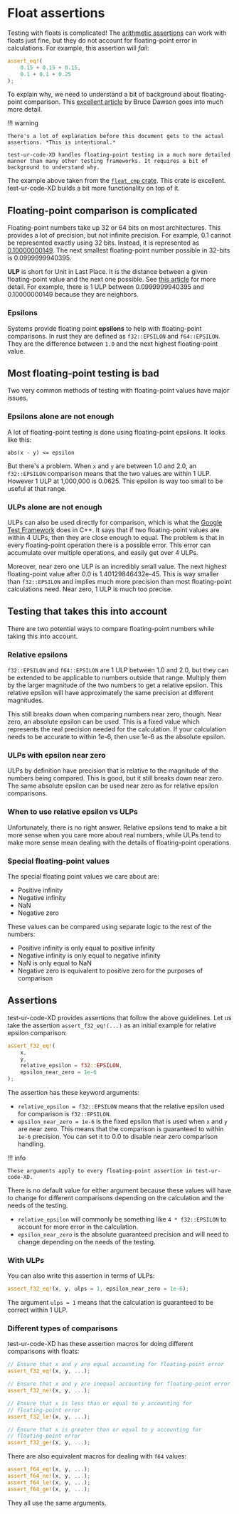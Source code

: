<!--
Copyright (c) 2023 Sophie Katz

This file is part of test-ur-code-XD.

test-ur-code-XD is free software: you can redistribute it and/or modify it under the terms of the
GNU General Public License as published by the Free Software Foundation, either version 3 of the
License, or (at your option) any later version.

test-ur-code-XD is distributed in the hope that it will be useful, but WITHOUT ANY WARRANTY; without
even the implied warranty of MERCHANTABILITY or FITNESS FOR A PARTICULAR PURPOSE. See the GNU
General Public License for more details.

You should have received a copy of the GNU General Public License along with test-ur-code-XD. If
not, see <https://www.gnu.org/licenses/>.
-->

# Float assertions

Testing with floats is complicated! The [arithmetic assertions](assertions/arithmetic.md) can work with floats just fine, but they do not account for floating-point error in calculations. For example, this assertion will *fail*:

```rust
assert_eq!(
    0.15 + 0.15 + 0.15,
    0.1 + 0.1 + 0.25
);
```

To explain why, we need to understand a bit of background about floating-point comparison. This [excellent article](https://randomascii.wordpress.com/2012/02/25/comparing-floating-point-numbers-2012-edition/) by Bruce Dawson goes into much more detail.

!!! warning

    There's a lot of explanation before this document gets to the actual assertions. *This is intentional.*
    
    test-ur-code-XD handles floating-point testing in a much more detailed manner than many other testing frameworks. It requires a bit of background to understand why.

The example above taken from the [`float_cmp` crate](https://docs.rs/float-cmp/latest/float_cmp/#the-problem). This crate is excellent. test-ur-code-XD builds a bit more functionality on top of it.

## Floating-point comparison is complicated

Floating-point numbers take up 32 or 64 bits on most architectures. This provides a lot of precision, but not infinite precision. For example, 0.1 cannot be represented exactly using 32 bits. Instead, it is represented as [0.10000000149](https://www.h-schmidt.net/FloatConverter/IEEE754.html). The next smallest floating-point number possible in 32-bits is 0.0999999940395.

**ULP** is short for Unit in Last Place. It is the distance between a given floating-point value and the next one possible. See [this article](https://randomascii.wordpress.com/2012/01/23/stupid-float-tricks-2/) for more detail. For example, there is 1 ULP between 0.0999999940395 and 0.10000000149 because they are neighbors.

### Epsilons

Systems provide floating point **epsilons** to help with floating-point comparisons. In rust they are defined as `f32::EPSILON` and `f64::EPSILON`. They are the difference between `1.0` and the next highest floating-point value.

## Most floating-point testing is bad

Two very common methods of testing with floating-point values have major issues.

### Epsilons alone are not enough

A lot of floating-point testing is done using floating-point epsilons. It looks like this:

```
abs(x - y) <= epsilon
```

But there's a problem. When `x` and `y` are between 1.0 and 2.0, an `f32::EPSILON` comparison means that the two values are within 1 ULP. However 1 ULP at 1,000,000 is 0.0625. This epsilon is way too small to be useful at that range.

### ULPs alone are not enough

ULPs can also be used directly for comparison, which is what the [Google Test Framework](https://github.com/google/googletest) does in C++. It says that if two floating-point values are within 4 ULPs, then they are close enough to equal. The problem is that in every floating-point operation there is a possible error. This error can accumulate over multiple operations, and easily get over 4 ULPs.

Moreover, near zero one ULP is an incredibly small value. The next highest floating-point value after 0.0 is 1.40129846432e-45. This is way smaller than `f32::EPSILON` and implies much more precision than most floating-point calculations need. Near zero, 1 ULP is much too precise.

## Testing that takes this into account

There are two potential ways to compare floating-point numbers while taking this into account. 

### Relative epsilons

`f32::EPSILON` and `f64::EPSILON` are 1 ULP between 1.0 and 2.0, but they can be extended to be applicable to numbers outside that range. Multiply them by the larger magnitude of the two numbers to get a relative epsilon. This relative epsilon will have approximately the same precision at different magnitudes.

This still breaks down when comparing numbers near zero, though. Near zero, an absolute epsilon can be used. This is a fixed value which represents the real precision needed for the calculation. If your calculation needs to be accurate to within 1e-6, then use 1e-6 as the absolute epsilon.

### ULPs with epsilon near zero

ULPs by definition have precision that is relative to the magnitude of the numbers being compared. This is good, but it still breaks down near zero. The same absolute epsilon can be used near zero as for relative epsilon comparisons.

### When to use relative epsilon vs ULPs

Unfortunately, there is no right answer. Relative epsilons tend to make a bit more sense when you care more about real numbers, while ULPs tend to make more sense mean dealing with the details of floating-point operations.

### Special floating-point values

The special floating point values we care about are:

* Positive infinity
* Negative infinity
* NaN
* Negative zero

These values can be compared using separate logic to the rest of the numbers:

* Positive infinity is only equal to positive infinity
* Negative infinity is only equal to negative infinity
* NaN is only equal to NaN
* Negative zero is equivalent to positive zero for the purposes of comparison

## Assertions

test-ur-code-XD provides assertions that follow the above guidelines. Let us take the assertion `assert_f32_eq!(...)` as an initial example for relative epsilon comparison:

```rust
assert_f32_eq!(
    x,
    y,
    relative_epsilon = f32::EPSILON,
    epsilon_near_zero = 1e-6
);
```

The assertion has these keyword arguments:

* `relative_epsilon = f32::EPSILON` means that the relative epsilon used for comparison is `f32::EPSILON`.
* `epsilon_near_zero = 1e-6` is the fixed epsilon that is used when `x` and `y` are near zero. This means that the comparison is guaranteed to within `1e-6` precision. You can set it to 0.0 to disable near zero comparison handling.

!!! info

    These arguments apply to every floating-point assertion in test-ur-code-XD.

There is no default value for either argument because these values will have to change for different comparisons depending on the calculation and the needs of the testing.

* `relative_epsilon` will commonly be something like `4 * f32::EPSILON` to account for more error in the calculation.
* `epsilon_near_zero` is the absolute guaranteed precision and will need to change depending on the needs of the testing.

### With ULPs

You can also write this assertion in terms of ULPs:

```rust
assert_f32_eq!(x, y, ulps = 1, epsilon_near_zero = 1e-6);
```

The argument `ulps = 1` means that the calculation is guaranteed to be correct within 1 ULP.

### Different types of comparisons

test-ur-code-XD has these assertion macros for doing different comparisons with floats:

```rust
// Ensure that x and y are equal accounting for floating-point error
assert_f32_eq!(x, y, ...);

// Ensure that x and y are inequal accounting for floating-point error
assert_f32_ne!(x, y, ...);

// Ensure that x is less than or equal to y accounting for
// floating-point error
assert_f32_le!(x, y, ...);

// Ensure that x is greater than or equal to y accounting for
// floating-point error
assert_f32_ge!(x, y, ...);
```

There are also equivalent macros for dealing with `f64` values:

```rust
assert_f64_eq!(x, y, ...);
assert_f64_ne!(x, y, ...);
assert_f64_le!(x, y, ...);
assert_f64_ge!(x, y, ...);
```

They all use the same arguments.
